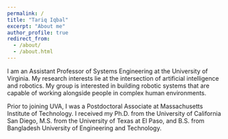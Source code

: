 ```yaml
---
permalink: /
title: "Tariq Iqbal"
excerpt: "About me"
author_profile: true
redirect_from: 
  - /about/
  - /about.html
---
```


I am an Assistant Professor of Systems Engineering at the University of Virginia. My research interests lie at the intersection of artificial intelligence and robotics. My group is interested in building robotic systems that are capable of working alongside people in complex human environments. 

Prior to joining UVA, I was a Postdoctoral Associate at Massachusetts Institute of Technology. I received my Ph.D. from the University of California San Diego, M.S. from the University of Texas at El Paso, and B.S. from Bangladesh University of Engineering and Technology.


